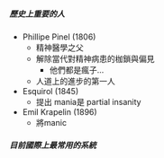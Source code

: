 ##### 歷史上重要的人
- Phillipe Pinel (1806)
	- 精神醫學之父
	- 解除當代對精神病患的枷鎖與偏見
		- 他們都是瘋子...
	- 人道上的進步的第一人
- Esquirol (1845) 
	- 提出 mania是 partial insanity
- Emil Krapelin (1896)
	- 將manic
##### 目前國際上最常用的系統
